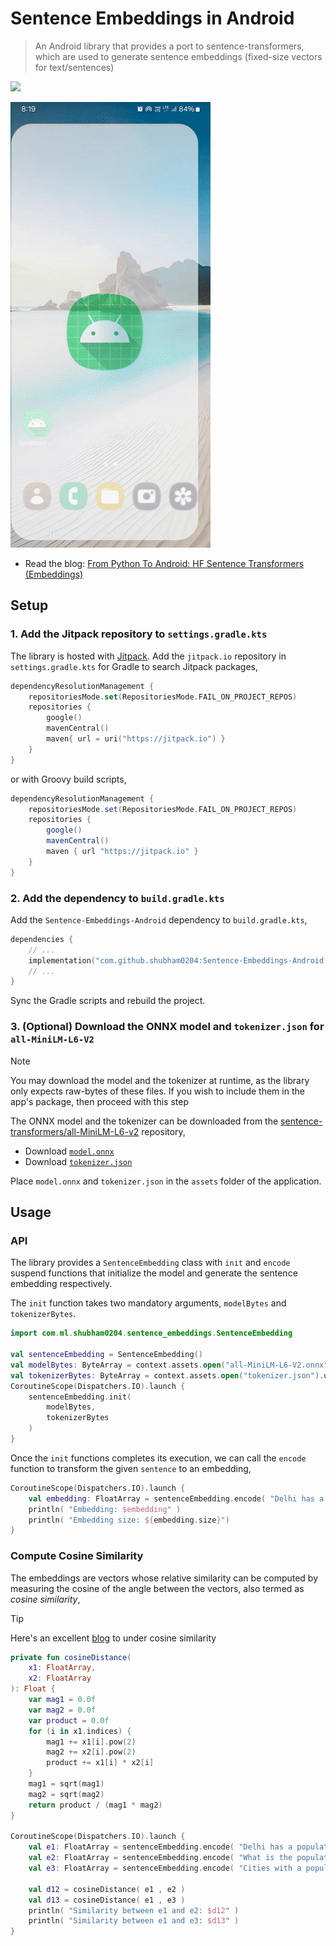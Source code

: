 # Sentence Embeddings in Android

> An Android library that provides a port to sentence-transformers, which are used to generate sentence embeddings (fixed-size vectors for text/sentences)

[![](https://jitpack.io/v/shubham0204/Sentence-Embeddings-Android.svg)](https://jitpack.io/#shubham0204/Sentence-Embeddings-Android)

![App Demo](resources/app_demo.gif)

* Read the blog: [From Python To Android: HF Sentence Transformers (Embeddings)](https://proandroiddev.com/from-python-to-android-hf-sentence-transformers-embeddings-1ecea0ce94d8)

## Setup

### 1. Add the Jitpack repository to `settings.gradle.kts`

The library is hosted with [Jitpack](https://jitpack.io/). Add the `jitpack.io` repository in `settings.gradle.kts` for Gradle to search Jitpack packages,

```kotlin
dependencyResolutionManagement {
    repositoriesMode.set(RepositoriesMode.FAIL_ON_PROJECT_REPOS)
    repositories {
        google()
        mavenCentral()
        maven{ url = uri("https://jitpack.io") }
    }
}
```

or with Groovy build scripts,

```groovy
dependencyResolutionManagement {
    repositoriesMode.set(RepositoriesMode.FAIL_ON_PROJECT_REPOS)
    repositories {
        google()
        mavenCentral()
        maven { url "https://jitpack.io" }
    }
}
```

### 2. Add the dependency to `build.gradle.kts`

Add the `Sentence-Embeddings-Android` dependency to `build.gradle.kts`,

```kotlin
dependencies {
    // ...
    implementation("com.github.shubham0204:Sentence-Embeddings-Android:0.0.3")
    // ...
}
```

Sync the Gradle scripts and rebuild the project.

### 3. (Optional) Download the ONNX model and `tokenizer.json` for `all-MiniLM-L6-V2`

> [!NOTE]
> You may download the model and the tokenizer at runtime, as the library only expects raw-bytes of these files. If you wish to include them in the app's package, then proceed with this step

The ONNX model and the tokenizer can be downloaded from the [sentence-transformers/all-MiniLM-L6-v2](https://huggingface.co/sentence-transformers/all-MiniLM-L6-v2) repository,

- Download [`model.onnx`](https://huggingface.co/sentence-transformers/all-MiniLM-L6-v2/blob/main/onnx/model.onnx)
- Download [`tokenizer.json`](https://huggingface.co/sentence-transformers/all-MiniLM-L6-v2/blob/main/tokenizer.json)

Place `model.onnx` and `tokenizer.json` in the `assets` folder of the application. 

## Usage

### API

The library provides a `SentenceEmbedding` class with `init` and `encode` suspend functions that initialize the model and generate the sentence embedding respectively. 

The `init` function takes two mandatory arguments, `modelBytes` and `tokenizerBytes`.

```kotlin
import com.ml.shubham0204.sentence_embeddings.SentenceEmbedding

val sentenceEmbedding = SentenceEmbedding()
val modelBytes: ByteArray = context.assets.open("all-MiniLM-L6-V2.onnx").use{ it.readBytes() }
val tokenizerBytes: ByteArray = context.assets.open("tokenizer.json").use{ it.readBytes() }
CoroutineScope(Dispatchers.IO).launch {
    sentenceEmbedding.init(
        modelBytes,
        tokenizerBytes
    )
}
```

Once the `init` functions completes its execution, we can call the `encode` function to transform the given `sentence` to an embedding,

```kotlin
CoroutineScope(Dispatchers.IO).launch {
    val embedding: FloatArray = sentenceEmbedding.encode( "Delhi has a population 32 million" )
    println( "Embedding: $embedding" )
    println( "Embedding size: ${embedding.size}")
}
```

### Compute Cosine Similarity

The embeddings are vectors whose relative similarity can be computed by measuring the cosine of the angle between the vectors, also termed as *cosine similarity*,

> [!TIP]
> Here's an excellent [blog](https://towardsdatascience.com/cosine-similarity-how-does-it-measure-the-similarity-maths-behind-and-usage-in-python-50ad30aad7db) to under cosine similarity

```kotlin
private fun cosineDistance(
    x1: FloatArray,
    x2: FloatArray
): Float {
    var mag1 = 0.0f
    var mag2 = 0.0f
    var product = 0.0f
    for (i in x1.indices) {
        mag1 += x1[i].pow(2)
        mag2 += x2[i].pow(2)
        product += x1[i] * x2[i]
    }
    mag1 = sqrt(mag1)
    mag2 = sqrt(mag2)
    return product / (mag1 * mag2)
}

CoroutineScope(Dispatchers.IO).launch {
    val e1: FloatArray = sentenceEmbedding.encode( "Delhi has a population 32 million" )
    val e2: FloatArray = sentenceEmbedding.encode( "What is the population of Delhi?" )
    val e3: FloatArray = sentenceEmbedding.encode( "Cities with a population greater than 4 million are termed as metro cities" )
    
    val d12 = cosineDistance( e1 , e2 )
    val d13 = cosineDistance( e1 , e3 )
    println( "Similarity between e1 and e2: $d12" )
    println( "Similarity between e1 and e3: $d13" )
}
```
